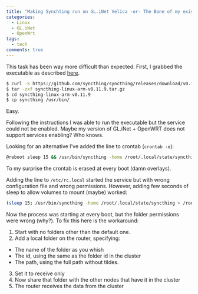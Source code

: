 ```yaml
---
title: "Making Synchting run on GL.iNet Velica -or- The Bane of my existance"
categories:
  - Linux
  - GL.iNet
  - OpenWrt
tags:
  - tech
comments: true
---
```


This task has been way more difficult than expected.
First, I grabbed the executable as described [here](https://github.com/brglng/syncthing-openwrt?tab=readme-ov-file).

```bash
$ curl -k https://github.com/syncthing/syncthing/releases/download/v0.11.9/syncthing-linux-arm-v0.11.9.tar.gz
$ tar -zxf syncthing-linux-arm-v0.11.9.tar.gz 
$ cd syncthing-linux-arm-v0.11.9
$ cp syncthing /usr/bin/
```

Easy.

Following the instructions I was able to run the executable but the service could not be enabled. 
Maybe my version of GL.iNet + OpenWRT does not support services enabling? Who knows.

Looking for an alternative I've added the line to crontab (`crontab -e`):
``` bash
@reboot sleep 15 && /usr/bin/syncthing -home /root/.local/state/syncthing >> /root/log.txt 2>&1
```

To my surprise the crontab is erased at every boot (damn overlays).

Adding the line to `/etc/rc.local` started the service but with wrong configuration file and wrong permissions.
However, adding few seconds of sleep to allow volumes to mount (maybe) worked:
``` bash
(sleep 15; /usr/bin/syncthing -home /root/.local/state/syncthing > /root/log.txt 2>&1) &
```

Now the process was starting at every boot, but the folder permissions were wrong (why?).
To fix this here is the workaround:

1. Start with no folders other than the default one.
2. Add a local folder on the router, specifying:
  * The name of the folder as you whish
  * The id, using the same as the folder id in the cluster
  * The path, using the full path without tildes.
3. Set it to receive only
4. Now share that folder with the other nodes that have it in the cluster
5. The router receives the data from the cluster



